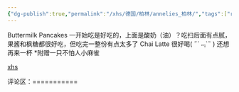 ```yaml
---
{"dg-publish":true,"permalink":"/xhs/德国/柏林/annelies_柏林/","tags":["rednote","柏林"],"updated":"2025-03-30T20:40:27.879+08:00"}
---
```


 

Buttermilk Pancakes 一开始吃是好吃的，上面是酸奶（油）？吃扫后面有点腻，果酱和枫糖都很好吃，但吃完一整份有点太多了
Chai Latte 很好喝( ﻿˶﻿´﹃`˵﻿ ) 还想再来一杯
*附赠一只不怕人小麻雀

[xhs](https://www.xiaohongshu.com/explore/649f43130000000014026051?xsec_token=AB5-2S2d0OT9GWRQq-2bQEPSy7J8xPMFGHlVAUg7EYtFM=&xsec_source=pc_user)

评论区：===========

